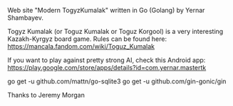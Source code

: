Web site "Modern TogyzKumalak" written in Go (Golang) by Yernar Shambayev.

Togyz Kumalak (or Toguz Kumalak or Toguz Korgool) is a very interesting Kazakh-Kyrgyz board game. Rules can be found here: https://mancala.fandom.com/wiki/Toguz_Kumalak

If you want to play against pretty strong AI, check this Android app: https://play.google.com/store/apps/details?id=com.yernar.mastertk

go get -u github.com/mattn/go-sqlite3
go get -u github.com/gin-gonic/gin

Thanks to Jeremy Morgan
